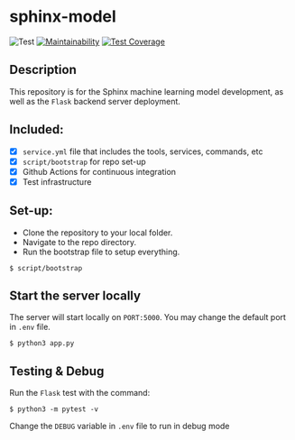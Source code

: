 # sphinx-model

![Test](https://github.com/JerryIshihara/user-behaviour-analysis-model/workflows/CI/badge.svg?branch=main)
[![Maintainability](https://api.codeclimate.com/v1/badges/a99a88d28ad37a79dbf6/maintainability)](https://codeclimate.com/github/codeclimate/codeclimate/maintainability)
[![Test Coverage](https://api.codeclimate.com/v1/badges/a99a88d28ad37a79dbf6/test_coverage)](https://codeclimate.com/github/codeclimate/codeclimate/test_coverage)

## Description

This repository is for the Sphinx machine learning model development, as well as the `Flask` backend server deployment.

## Included:

- [x] `service.yml` file that includes the tools, services, commands, etc
- [x] `script/bootstrap` for repo set-up
- [x] Github Actions for continuous integration
- [x] Test infrastructure

## Set-up:

- Clone the repository to your local folder.
- Navigate to the repo directory.
- Run the bootstrap file to setup everything.

```
$ script/bootstrap
```

## Start the server locally

The server will start locally on `PORT:5000`. You may change the default port in `.env` file.

```
$ python3 app.py
```

## Testing & Debug

Run the `Flask` test with the command:

```
$ python3 -m pytest -v
```

Change the `DEBUG` variable in `.env` file to run in debug mode
